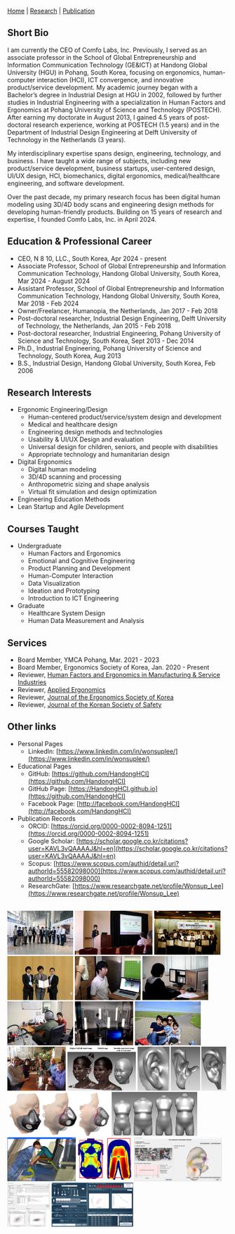 [Home](README.md) | [Research](research.md) | [Publication](publication.md)


## Short Bio
I am currently the CEO of Comfo Labs, Inc. Previously, I served as an associate professor in the School of Global Entrepreneurship and Information Communication Technology (GE&ICT) at Handong Global University (HGU) in Pohang, South Korea, focusing on ergonomics, human-computer interaction (HCI), ICT convergence, and innovative product/service development. My academic journey began with a Bachelor’s degree in Industrial Design at HGU in 2002, followed by further studies in Industrial Engineering with a specialization in Human Factors and Ergonomics at Pohang University of Science and Technology (POSTECH). After earning my doctorate in August 2013, I gained 4.5 years of post-doctoral research experience, working at POSTECH (1.5 years) and in the Department of Industrial Design Engineering at Delft University of Technology in the Netherlands (3 years).

My interdisciplinary expertise spans design, engineering, technology, and business. I have taught a wide range of subjects, including new product/service development, business startups, user-centered design, UI/UX design, HCI, biomechanics, digital ergonomics, medical/healthcare engineering, and software development.

Over the past decade, my primary research focus has been digital human modeling using 3D/4D body scans and engineering design methods for developing human-friendly products. Building on 15 years of research and expertise, I founded Comfo Labs, Inc. in April 2024.


## Education & Professional Career
- CEO, N 8 10, LLC., South Korea, Apr 2024 - present
- Associate Professor, School of Global Entrepreneurship and Information Communication Technology, Handong Global University, South Korea, Mar 2024 - August 2024
- Assistant Professor, School of Global Entrepreneurship and Information Communication Technology, Handong Global University, South Korea, Mar 2018 - Feb 2024
- Owner/Freelancer, Humanopia, the Netherlands, Jan 2017 - Feb 2018
- Post-doctoral researcher, Industrial Design Engineering, Delft University of Technology, the Netherlands, Jan 2015 - Feb 2018
- Post-doctoral researcher, Industrial Engineering, Pohang University of Science and Technology, South Korea, Sept 2013 - Dec 2014
- Ph.D., Industrial Engineering, Pohang University of Science and Technology, South Korea, Aug 2013
- B.S., Industrial Design, Handong Global University, South Korea, Feb 2006

## Research Interests
- Ergonomic Engineering/Design
  - Human-centered product/service/system design and development
  - Medical and healthcare design
  - Engineering design methods and technologies
  - Usability & UI/UX Design and evaluation
  - Universal design for children, seniors, and people with disabilities
  - Appropriate technology and humanitarian design
- Digital Ergonomics
  - Digital human modeling
  - 3D/4D scanning and processing
  - Anthropometric sizing and shape analysis
  - Virtual fit simulation and design optimization
- Engineering Education Methods
- Lean Startup and Agile Development

## Courses Taught
- Undergraduate
  - Human Factors and Ergonomics
  - Emotional and Cognitive Engineering
  - Product Planning and Development
  - Human-Computer Interaction
  - Data Visualization
  - Ideation and Prototyping
  - Introduction to ICT Engineering
- Graduate
  - Healthcare System Design
  - Human Data Measurement and Analysis

## Services
- Board Member, YMCA Pohang, Mar. 2021 - 2023
- Board Member, Ergonomics Society of Korea, Jan. 2020 - Present
- Reviewer, [Human Factors and Ergonomics in Manufacturing & Service Industries](https://www.onlinelibrary.wiley.com/journal/15206564)
- Reviewer, [Applied Ergonomics](https://www.journals.elsevier.com/applied-ergonomics)
- Reviewer, [Journal of the Ergonomics Society of Korea](http://www.jesk.or.kr/)
- Reviewer, [Journal of the Korean Society of Safety](http://www.kosos.or.kr/jkosos/)

## Other links
- Personal Pages
  - LinkedIn: [https://www.linkedin.com/in/wonsuplee/](https://www.linkedin.com/in/wonsuplee/)
- Educational Pages
  - GitHub: [https://github.com/HandongHCI](https://github.com/HandongHCI)
  - GitHub Page: [https://HandongHCI.github.io](https://github.com/HandongHCI)
  - Facebook Page: [http://facebook.com/HandongHCI](http://facebook.com/HandongHCI)
- Publication Records
  - ORCID: [https://orcid.org/0000-0002-8094-1251](https://orcid.org/0000-0002-8094-1251)
  - Google Scholar: [https://scholar.google.co.kr/citations?user=KAVL3vQAAAAJ&hl=en](https://scholar.google.co.kr/citations?user=KAVL3vQAAAAJ&hl=en)
  - Scopus: [https://www.scopus.com/authid/detail.uri?authorId=55582098000](https://www.scopus.com/authid/detail.uri?authorId=55582098000)
  - ResearchGate: [https://www.researchgate.net/profile/Wonsup_Lee](https://www.researchgate.net/profile/Wonsup_Lee)

<br>
<img src="img/intro01.jpg" height="100">
<img src="img/intro02.jpg" height="100">
<img src="img/intro03.jpg" height="100">
<img src="img/intro04.jpg" height="100">
<img src="img/intro09.jpg" height="100">
<img src="img/intro15.jpg" height="100">
<img src="img/intro16.jpg" height="100">
<img src="img/intro10.jpg" height="100">
<img src="img/intro05.jpg" height="100">
<img src="img/intro06.jpg" height="100">
<img src="img/intro11.png" height="100">
<img src="img/intro12.png" height="100">
<img src="img/intro07.png" height="100">
<img src="img/intro17.png" height="100">
<img src="img/intro08.png" height="100">
<img src="img/intro13.png" height="100">
<img src="img/intro14.png" height="100">
<img src="img/intro18.png" height="100">
<img src="img/intro19.png" height="100">
